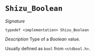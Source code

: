 # `Shizu_Boolean`

*Signature*
```
typedef <implementation> Shizu_Boolean
````

*Description*
Type of a *Boolean* value.

Usually defined as `bool` from `<stdbool.h>`.
